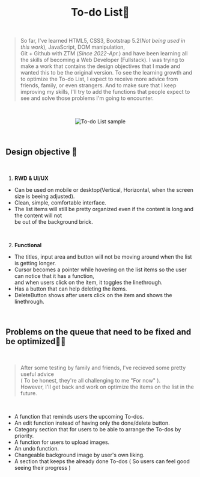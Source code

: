 <h1 align="center"> To-do List📝 </h1>

<br>

>  So far, I've learned HTML5, CSS3, Bootstrap 5.2(*Not being used in this work*), JavaScript, DOM manipulation, <br>Git + Github with ZTM (*Since 2022-Apr.*) and have been learning all the skills of becoming a Web Developer (Fullstack). I was trying to make a work that contains the design objectives that I made and wanted this to be the original version. To see the learning growth and to optimize the To-do List, I expect to receive more advice from friends, family, or even strangers. And to make sure that I keep improving my skills, I'll try to add the functions that people expect to see and solve those problems I'm going to encounter.

<br>

<p align="center">
  <img alt="To-do List sample" src="https://drive.google.com/uc?export=view&id=1GrtkTPhaEKp6OY-yEpXh_SutPdTkgQji" />
 </p>
<br>

## Design objective 🎯
<br>

1. **RWD & UI/UX**

  * Can be used on mobile or desktop(Vertical, Horizontal, when the screen size is beeing adjusted).
  * Clean, simple, comfortable interface.
  * The list items will still be pretty organized even if the content is long and the content will not<br> be out of the background brick. 
  
  <br>
  
2. **Functional**

  * The titles, input area and button will not be moving around when the list is getting longer.
  * Cursor becomes a pointer while hovering on the list items so the user can notice that it has a function,<br> and when users click on the item, it toggles the linethrough.
  * Has a button that can help deleting the items.
  * DeleteButton shows after users click on the item and shows the linethrough.
  
<br>

## Problems on the queue that need to be fixed and be optimized💪🏻

<br>

> After some testing by family and friends, I've recieved some pretty useful advice<br> ( To be honest, they're all challenging to me "For now" ).<br>However, I'll get back and work on optimize the items on the list in the future.

<br>

* A function that reminds users the upcoming To-dos.
* An edit function instead of having only the done/delete button.
* Category section that for users to be able to arrange the To-dos by priority.
* A function for users to upload images.
* An undo function.
* Changeable background image by user's own liking.
* A section that keeps the already done To-dos ( So users can feel good seeing their progress )
